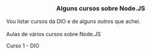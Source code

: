 <h3 align="center"> Alguns cursos sobre Node.JS </h3>

Vou listar cursos da DIO e de alguns outros que achei.<br>
<br>
Aulas de vários cursos sobre Node.JS

Curso 1 - DIO 
